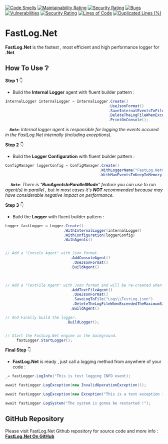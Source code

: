 [![Code Smells](https://sonarcloud.io/api/project_badges/measure?project=ShayanFiroozi_FastLog.Net&metric=code_smells)](https://sonarcloud.io/summary/new_code?id=ShayanFiroozi_FastLog.Net)
 [![Maintainability Rating](https://sonarcloud.io/api/project_badges/measure?project=ShayanFiroozi_FastLog.Net&metric=sqale_rating)](https://sonarcloud.io/summary/new_code?id=ShayanFiroozi_FastLog.Net)
 [![Security Rating](https://sonarcloud.io/api/project_badges/measure?project=ShayanFiroozi_FastLog.Net&metric=security_rating)](https://sonarcloud.io/summary/new_code?id=ShayanFiroozi_FastLog.Net)
 [![Bugs](https://sonarcloud.io/api/project_badges/measure?project=ShayanFiroozi_FastLog.Net&metric=bugs)](https://sonarcloud.io/summary/new_code?id=ShayanFiroozi_FastLog.Net)
 [![Vulnerabilities](https://sonarcloud.io/api/project_badges/measure?project=ShayanFiroozi_FastLog.Net&metric=vulnerabilities)](https://sonarcloud.io/summary/new_code?id=ShayanFiroozi_FastLog.Net)
 [![Security Rating](https://sonarcloud.io/api/project_badges/measure?project=ShayanFiroozi_FastLog.Net&metric=security_rating)](https://sonarcloud.io/summary/new_code?id=ShayanFiroozi_FastLog.Net)
 [![Lines of Code](https://sonarcloud.io/api/project_badges/measure?project=ShayanFiroozi_FastLog.Net&metric=ncloc)](https://sonarcloud.io/summary/new_code?id=ShayanFiroozi_FastLog.Net)
 [![Duplicated Lines (%)](https://sonarcloud.io/api/project_badges/measure?project=ShayanFiroozi_FastLog.Net&metric=duplicated_lines_density)](https://sonarcloud.io/summary/new_code?id=ShayanFiroozi_FastLog.Net)
 
# **FastLog.Net**
**FastLog.Net** is the fastest , most efficient and high performance logger for **.Net** 
 
## **How To Use ❔**  
  **Step 1** 👇  
 - Build the **Internal Logger** agent with fluent builder pattern :  
 
 ```csharp
 InternalLogger internalLogger = InternalLogger.Create()
                                               .UseJsonFormat()
                                               .SaveInternalEventsToFile(@"Logs\InternalEventsLog.log")
                                               .DeleteTheLogFileWhenExceededTheMaximumSizeOf(20)
                                               .PrintOnConsole();
 ```   
   ***`Note`**: Internal logger agent is responsible for logging the events occured in the FastLog.Net internally (including exceptions).*  
 
  **Step 2** 👇  
 - Build the **Logger Configuration** with fluent builder pattern :  
 
 ```csharp
 ConfigManager loggerConfig = ConfigManager.Create()
                                           .WithLoggerName("FastLog.Net® Logger")
                                           .WithMaxEventsToKeepInMemory(1_000);
 ```   
       ***`Note`**: There is "**RunAgentsInParallelMode**" feature you can use to run agent(s) in parallel , but in most cases it's **NOT** recommended because may have considerable negative impact on performance.*  
 
  **Step 3** 👇  
 - Build the **Logger** with fluent builder pattern :  
 
 ```csharp
 Logger fastLogger = Logger.Create()
                           .WithInternalLogger(internalLogger)
                           .WithConfiguration(loggerConfig)
                           .WithAgents()
 
 
 // Add a "Console Agent" with Json format.
                              .AddConsoleAgent()
                               .UseJsonFormat()
                              .BuildAgent()
 
  
 
 // Add a "TextFile Agent" with Json format and will be re-created when reached to 10 megabytes.
                              .AddTextFileAgent()
                               .UseJsonFormat()
                               .SaveLogToFile("Logs\\TestLog.json")
                               .DeleteTheLogFileWhenExceededTheMaximumSizeOf(10)
                              .BuildAgent() 
 
 // And Finally build the logger.
                            .BuildLogger();
 
 
 // Start the FastLog.Net engine in the background.
      fastLogger.StartLogger();

 ``` 

   **Final Step** 👇  
  - **FastLog.Net** is ready , just call a logging method from anywhere of your code :  
 
 ```csharp
_= fastLogger.LogInfo("This is test logging INFO event);
 
await fastLogger.LogException(new InvalidOperationException());
 
await fastLogger.LogException(new Exception("This is a test exception i want to throw !!"));
 
await fastLogger.LogSystem("The system is gonna be restarted !");
 ```   

## GitHub Repository
Please visit FastLog.Net Github repository for source code and more info : [**FastLog.Net On GitHub**](https://github.com/ShayanFiroozi/FastLog.Net)
